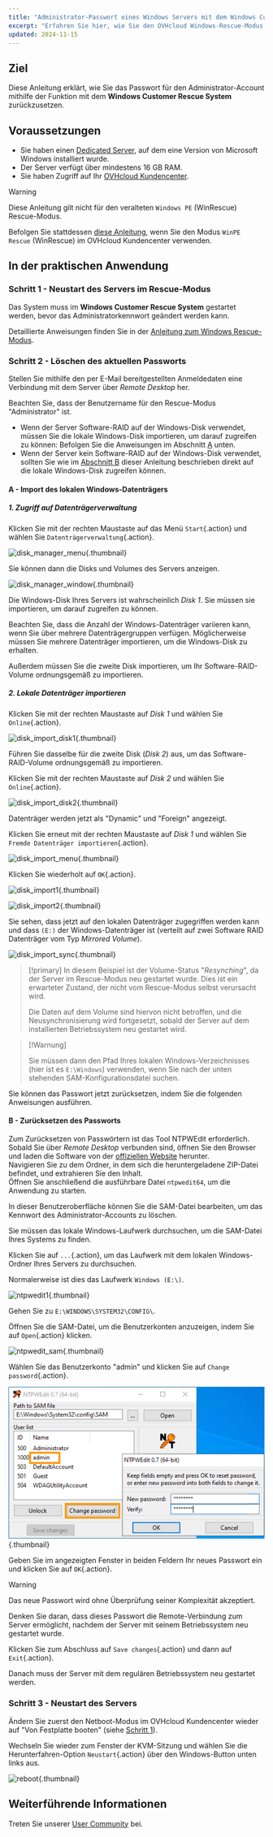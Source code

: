 ```yaml
---
title: "Administrator-Passwort eines Windows Servers mit dem Windows Customer Rescue System zurücksetzen"
excerpt: "Erfahren Sie hier, wie Sie den OVHcloud Windows-Rescue-Modus verwenden, um das Passwort des Administrator-Accounts auf einem Windows Dedicated Server zurückzusetzen"
updated: 2024-11-15
---
```


## Ziel

Diese Anleitung erklärt, wie Sie das Passwort für den Administrator-Account mithilfe der Funktion mit dem **Windows Customer Rescue System** zurückzusetzen.

## Voraussetzungen

- Sie haben einen [Dedicated Server](/links/bare-metal/bare-metal), auf dem eine Version von Microsoft Windows installiert wurde.
- Der Server verfügt über mindestens 16 GB RAM.
- Sie haben Zugriff auf Ihr [OVHcloud Kundencenter](/links/manager).

> [!warning]
>
> Diese Anleitung gilt nicht für den veralteten `Windows PE` (WinRescue) Rescue-Modus.
>
> Befolgen Sie stattdessen [diese Anleitung](/pages/bare_metal_cloud/dedicated_servers/changing-admin-password-on-windows), wenn Sie den Modus `WinPE Rescue` (WinRescue) im OVHcloud Kundencenter verwenden.

## In der praktischen Anwendung

### Schritt 1 - Neustart des Servers im Rescue-Modus <a name="step1"></a>

Das System muss im **Windows Customer Rescue System** gestartet werden, bevor das Administratorkennwort geändert werden kann.

Detaillierte Anweisungen finden Sie in der [Anleitung zum Windows Rescue-Modus](/pages/bare_metal_cloud/dedicated_servers/rescue-customer-windows).

### Schritt 2 - Löschen des aktuellen Passworts <a name="step2"></a>

Stellen Sie mithilfe den per E-Mail bereitgestellten Anmeldedaten eine Verbindung mit dem Server über *Remote Desktop* her.

Beachten Sie, dass der Benutzername für den Rescue-Modus "Administrator" ist.

- Wenn der Server Software-RAID auf der Windows-Disk verwendet, müssen Sie die lokale Windows-Disk importieren, um darauf zugreifen zu können: Befolgen Sie die Anweisungen im Abschnitt [A](#sectionA) unten.
- Wenn der Server kein Software-RAID auf der Windows-Disk verwendet, sollten Sie wie im [Abschnitt B](#sectionB) dieser Anleitung beschrieben direkt auf die lokale Windows-Disk zugreifen können.

#### A - Import des lokalen Windows-Datenträgers <a name="sectionA"></a>

##### 1. Zugriff auf Datenträgerverwaltung

Klicken Sie mit der rechten Maustaste auf das Menü `Start`{.action} und wählen Sie `Datenträgerverwaltung`{.action}.

![disk_manager_menu](images/disk_manager_menu.png){.thumbnail}

Sie können dann die Disks und Volumes des Servers anzeigen.

![disk_manager_window](images/disk_manager_window1.png){.thumbnail}

Die Windows-Disk Ihres Servers ist wahrscheinlich *Disk 1*. Sie müssen sie importieren, um darauf zugreifen zu können.

Beachten Sie, dass die Anzahl der Windows-Datenträger variieren kann, wenn Sie über mehrere Datenträgergruppen verfügen. Möglicherweise müssen Sie mehrere Datenträger importieren, um die Windows-Disk zu erhalten.

Außerdem müssen Sie die zweite Disk importieren, um Ihr Software-RAID-Volume ordnungsgemäß zu importieren.

##### 2. Lokale Datenträger importieren

Klicken Sie mit der rechten Maustaste auf *Disk 1* und wählen Sie `Online`{.action}.

![disk_import_disk1](images/disk_manager_disk1on.png){.thumbnail}

Führen Sie dasselbe für die zweite Disk (*Disk 2*) aus, um das Software-RAID-Volume ordnungsgemäß zu importieren.

Klicken Sie mit der rechten Maustaste auf *Disk 2* und wählen Sie `Online`{.action}.

![disk_import_disk2](images/disk_manager_disk2on.png){.thumbnail}

Datenträger werden jetzt als "Dynamic" und "Foreign" angezeigt.

Klicken Sie erneut mit der rechten Maustaste auf *Disk 1* und wählen Sie `Fremde Datenträger importieren`{.action}.

![disk_import_menu](images/disk_manager_diskimport.png){.thumbnail}

Klicken Sie wiederholt auf `OK`{.action}.

![disk_import1](images/disk_import1.png){.thumbnail}

![disk_import2](images/disk_import2.png){.thumbnail}

Sie sehen, dass jetzt auf den lokalen Datenträger zugegriffen werden kann und dass `(E:)` der Windows-Datenträger ist (verteilt auf zwei Software RAID Datenträger vom Typ *Mirrored Volume*).

![disk_import_sync](images/disk_import_sync.png){.thumbnail}

> [!primary]
> In diesem Beispiel ist der Volume-Status "*Resynching*", da der Server im Rescue-Modus neu gestartet wurde. Dies ist ein erwarteter Zustand, der nicht vom Rescue-Modus selbst verursacht wird.
>
> Die Daten auf dem Volume sind hiervon nicht betroffen, und die Neusynchronisierung wird fortgesetzt, sobald der Server auf dem installierten Betriebssystem neu gestartet wird.

> [!Warnung]
>
> Sie müssen dann den Pfad Ihres lokalen Windows-Verzeichnisses (hier ist es `E:\Windows`) verwenden, wenn Sie nach der unten stehenden SAM-Konfigurationsdatei suchen.

Sie können das Passwort jetzt zurücksetzen, indem Sie die folgenden Anweisungen ausführen.

#### B - Zurücksetzen des Passworts <a name="sectionB"></a>

Zum Zurücksetzen von Passwörtern ist das Tool NTPWEdit erforderlich.<br>
Sobald Sie über *Remote Desktop* verbunden sind, öffnen Sie den Browser und laden die Software von der [offiziellen Website](http://www.cdslow.org.ru/files/ntpwedit/ntpwed07.zip) herunter.<br>
Navigieren Sie zu dem Ordner, in dem sich die heruntergeladene ZIP-Datei befindet, und extrahieren Sie den Inhalt.<br>
Öffnen Sie anschließend die ausführbare Datei `ntpwedit64`, um die Anwendung zu starten.

In dieser Benutzeroberfläche können Sie die SAM-Datei bearbeiten, um das Kennwort des Administrator-Accounts zu löschen.

Sie müssen das lokale Windows-Laufwerk durchsuchen, um die SAM-Datei Ihres Systems zu finden.

Klicken Sie auf `...`{.action}, um das Laufwerk mit dem lokalen Windows-Ordner Ihres Servers zu durchsuchen.

Normalerweise ist dies das Laufwerk `Windows (E:\)`.

![ntpwedit1](images/ntpwedit_1.png){.thumbnail}

Gehen Sie zu `E:\WINDOWS\SYSTEM32\CONFIG\`.

Öffnen Sie die SAM-Datei, um die Benutzerkonten anzuzeigen, indem Sie auf `Open`{.action} klicken.

![ntpwedit_sam](images/SAM.png){.thumbnail}

Wählen Sie das Benutzerkonto "admin" und klicken Sie auf `Change password`{.action}.

![ntpwedit2](images/ntpwedit_2.png){.thumbnail}

Geben Sie im angezeigten Fenster in beiden Feldern Ihr neues Passwort ein und klicken Sie auf `OK`{.action}.

> [!warning]
>
> Das neue Passwort wird ohne Überprüfung seiner Komplexität akzeptiert.
>
> Denken Sie daran, dass dieses Passwort die Remote-Verbindung zum Server ermöglicht, nachdem der Server mit seinem Betriebssystem neu gestartet wurde.

Klicken Sie zum Abschluss auf `Save changes`{.action} und dann auf `Exit`{.action}.

Danach muss der Server mit dem regulären Betriebssystem neu gestartet werden.

### Schritt 3 - Neustart des Servers <a name="step3"></a>

Ändern Sie zuerst den Netboot-Modus im OVHcloud Kundencenter wieder auf "Von Festplatte booten" (siehe [Schritt 1](#step1)).

Wechseln Sie wieder zum Fenster der KVM-Sitzung und wählen Sie die Herunterfahren-Option `Neustart`{.action} über den Windows-Button unten links aus. 

![reboot](/pages/assets/screens/control_panel/product-selection/bare-metal-cloud/dedicated-servers/general-information/cp_dedicated_restart.png){.thumbnail}

## Weiterführende Informationen

Treten Sie unserer [User Community](/links/community) bei.